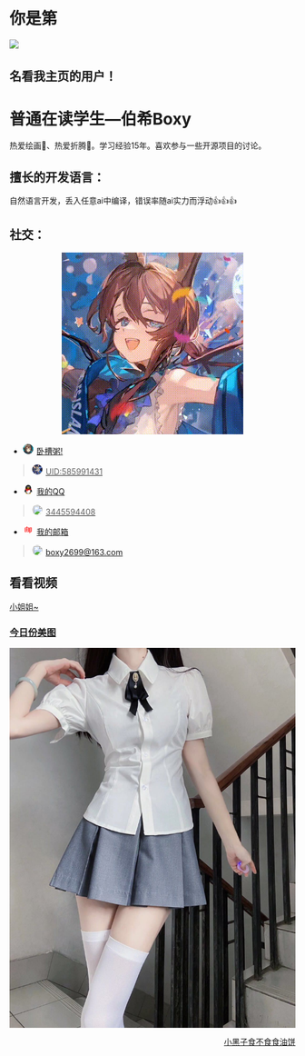 # **你是第**
<img align="float: right" src="https://count.getloli.com/get/@:QcxFlora?theme=rule">

<div style="clear: both; height: 0em;"></div> 

## **名看我主页的用户！**

# 普通在读学生—伯希Boxy

热爱绘画🎨、热爱折腾🔧。学习经验15年。喜欢参与一些开源项目的讨论。

## 擅长的开发语言：

自然语言开发，丢入任意ai中编译，错误率随ai实力而浮动👍👍👍

## **社交：**
<div align="center">
<img src="output.gif">
</div>


-   <img src="Amiya.png" style="height: 18px; width: 18px; border-radius: 50%; margin-right: 6px; object-fit: cover;" /><a href="https://ak.hypergryph.com/">卧槽粥!
   ><img src="TuTu.png" style="height: 18px; width: 18px; border-radius: 50%; margin-right: 6px; object-fit: cover;" />UID:585991431
-   <img src="QQ.png" style="height: 18px; width: 18px; border-radius: 50%; margin-right: 6px; object-fit: cover;" /><a href="https://qm.qq.com/q/J3ZFM6Snee">我的QQ
   ><img src="https://avatars.githubusercontent.com/u/197634234?v=4" style="height: 18px; width: 18px; border-radius: 50%; margin-right: 6px; object-fit: cover;" />3445594408
-   <img src="wyyyx.png" style="height: 18px; width: 18px; border-radius: 50%; margin-right: 6px; object-fit: cover;" /><a href="mailto:boxy2699@163.com">我的邮箱
   ><img src="https://avatars.githubusercontent.com/u/197634234?v=4" style="height: 18px; width: 18px; border-radius: 50%; margin-right: 6px; object-fit: cover;" />boxy2699@163.com

## **看看视频**
<a href="https://v2.api-m.com/api/meinv?return=302">小姐姐~<br>
### **<a href="https://api.kxzjoker.cn/api/wallhere?type=bs">今日份美图**
<img style="float: right;" src="美图202506171638.png">

<div style="clear: both; height: 1em;"></div> 

<div align="right">
<a href="http://cxk.fan/api.php">小黑子食不食食油饼</a>
</div>
